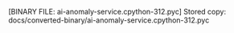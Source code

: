 [BINARY FILE: ai-anomaly-service.cpython-312.pyc]
Stored copy: docs/converted-binary/ai-anomaly-service.cpython-312.pyc
